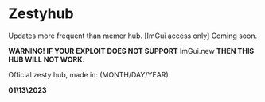 # Zestyhub
Updates more frequent than memer hub. [ImGui access only]
Coming soon.

**WARNING! IF YOUR EXPLOIT DOES NOT SUPPORT** ImGui.new **THEN THIS HUB WILL NOT WORK**.

Official zesty hub, made in: (MONTH/DAY/YEAR)

**01\13\2023**
